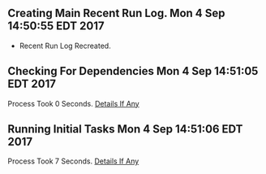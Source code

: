 ## Creating Main Recent Run Log. Mon 4 Sep 14:50:55 EDT 2017
* Recent Run Log Recreated.
## Checking For Dependencies Mon 4 Sep 14:51:05 EDT 2017
Process Took 0 Seconds.
[Details If Any](https://github.com/deathbybandaid/piholeparser/blob/master/RecentRunLogs/TopLevelScripts/Checking-For-Dependencies.md)

## Running Initial Tasks Mon 4 Sep 14:51:06 EDT 2017
Process Took 7 Seconds.
[Details If Any](https://github.com/deathbybandaid/piholeparser/blob/master/RecentRunLogs/TopLevelScripts/Running-Initial-Tasks.md)

